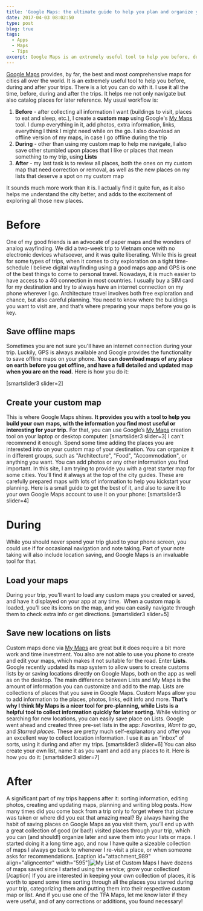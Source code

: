 ```yaml
---
title: 'Google Maps: the ultimate guide to help you plan and organize your trips'
date: 2017-04-03 08:02:50
type: post
blog: true
tags:
  - Apps
  - Maps
  - Tips
excerpt: Google Maps is an extremely useful tool to help you before, during and after your trips. This guide will show you how to make the best of it.
---
```


[Google Maps](http://maps.google.com) provides, by far, the best and most comprehensive maps for cities all over the world. It is an extremely useful tool to help you before, during and after your trips. There is a lot you can do with it. I use it all the time, before, during and after the trips. It helps me not only navigate but also catalog places for later reference. My usual workflow is:

1.  **Before** \- after collecting all information I want (buildings to visit, places to eat and sleep, etc.), I create a **custom map** using Google's [My Maps](https://www.google.com/mymaps) tool. I dump everything in it, add photos, extra information, links, everything I think I might need while on the go. I also download an offline version of my maps, in case I go offline during the trip
2.  **During** \- other than using my custom map to help me navigate, I also save other stumbled upon places that I like or places that mean something to my trip, using **Lists**
3.  **After** \- my last task is to review all places, both the ones on my custom map that need correction or removal, as well as the new places on my lists that deserve a spot on my custom map

It sounds much more work than it is. I actually find it quite fun, as it also helps me understand the city better, and adds to the excitement of exploring all those new places.

# Before

One of my good friends is an advocate of paper maps and the wonders of analog wayfinding. We did a two-week trip to Vietnam once with no electronic devices whatsoever, and it was quite liberating. While this is great for some types of trips, when it comes to city exploration on a tight time-schedule I believe digital wayfinding using a good maps app and GPS is one of the best things to come to personal travel. Nowadays, it is much easier to have access to a 4G connection in most countries. I usually buy a SIM card for my destination and try to always have an internet connection on my phone wherever I go. Architecture travel involves both free exploration and chance, but also careful planning. You need to know where the buildings you want to visit are, and that’s where preparing your maps before you go is key.

## Save offline maps

Sometimes you are not sure you'll have an internet connection during your trip. Luckily, GPS is always available and Google provides the functionality to save offline maps on your phone. **You can download maps of any place on earth before you get offline, and have a full detailed and updated map when you are on the road.** Here is how you do it:

\[smartslider3 slider=2\]

## Create your custom map

This is where Google Maps shines. **It provides you with a tool to help you build your own maps, with the information you find most useful or interesting for your trip.** For that, you can use Google’s [My Maps](https://www.google.com/mymaps) creation tool on your laptop or desktop computer: \[smartslider3 slider=3\] I can't recommend it enough. Spend some time adding the places you are interested into on your custom map of your destination. You can organize it in different groups, such as "Architecture", "Food", "Accommodation", or anything you want. You can add photos or any other information you find important. In this site, I am trying to provide you with a great starter map for some cities. You’ll find it always at the top of the city guides. These are carefully prepared maps with lots of information to help you kickstart your planning. Here is a small guide to get the best of it, and also to save it to your own Google Maps account to use it on your phone: \[smartslider3 slider=4\]

# During

While you should never spend your trip glued to your phone screen, you could use if for occasional navigation and note taking. Part of your note taking will also include location saving, and Google Maps is an invaluable tool for that.

## Load your maps

During your trip, you’ll want to load any custom maps you created or saved, and have it displayed on your app at any time.  When a custom map is loaded, you’ll see its icons on the map, and you can easily navigate through them to check extra info or get directions. \[smartslider3 slider=5\]

## Save new locations on lists

Custom maps done via [My Maps](https://www.google.com/mymaps) are great but it does require a bit more work and time investment. You also are not able to use you phone to create and edit your maps, which makes it not suitable for the road. Enter **Lists**. Google recently updated its map system to allow users to create customs lists by or saving locations directly on Google Maps, both on the app as well as on the desktop. The main difference between Lists and My Maps is the amount of information you can customize and add to the map. Lists are collections of places that you save in Google Maps. Custom Maps allow you to add information to the places, photos, links, edit info and more. **That’s why I think My Maps is a nicer tool for pre-planning, while Lists is a helpful tool to collect information quickly for later sorting.** While visiting or searching for new locations, you can easily save place on Lists. Google went ahead and created three pre-set lists in the app: _Favorites_, _Want to go_, and *Starred places*. These are pretty much self-explanatory and offer you an excellent way to collect location information. I use it as an “inbox” of sorts, using it during and after my trips. \[smartslider3 slider=6\] You can also create your own list, name it as you want and add any places to it. Here is how you do it: \[smartslider3 slider=7\]

# After

A significant part of my trips happens after it: sorting information, editing photos, creating and updating maps, planning and writing blog posts. How many times did you come back from a trip only to forget where that picture was taken or where did you eat that amazing meal? By always having the habit of saving places on Google Maps as you visit them, you’ll end up with a great collection of good (or bad!) visited places through your trip, which you can (and should!) organize later and save them into your lists or maps. I started doing it a long time ago, and now I have quite a sizeable collection of maps I always go back to whenever I re-visit a place, or when someone asks for recommendations. \[caption id="attachment_989" align="aligncenter" width="595"\]![My List of Custom Maps](http://theforeignarchitect.com/wp-content/uploads/2017/04/2017-04-03-10_34_08-My-Maps-595x411.png) I have dozens of maps saved since I started using the service; grow your collection!\[/caption\] If you are interested in keeping your own collection of places, it is worth to spend some time sorting through all the places you starred during your trip, categorizing them and putting them into their respective custom map or list. And if you use one of the TFA Maps, let me know later if they were useful, and of any corrections or additions, you found necessary!

